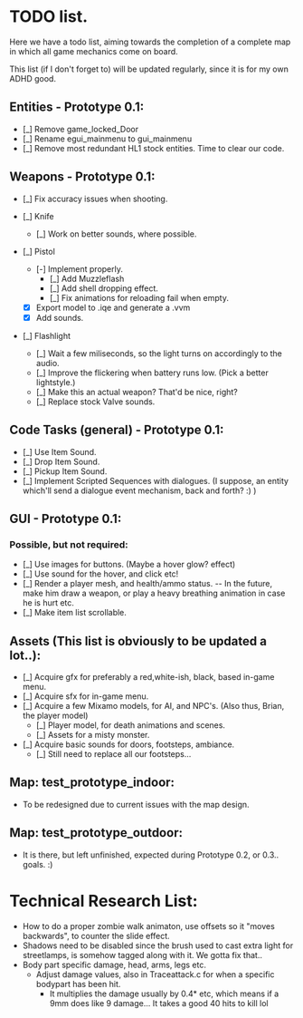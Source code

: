 # TODO list.
Here we have a todo list, aiming towards the completion of a complete map
in which all game mechanics come on board.

This list (if I don't forget to) will be updated regularly, since it is for
my own ADHD good.

## Entities - Prototype 0.1:
- [_] Remove game_locked_Door
- [_] Rename egui_mainmenu to gui_mainmenu
- [_] Remove most redundant HL1 stock entities. Time to clear our code.

## Weapons - Prototype 0.1:
- [_] Fix accuracy issues when shooting.
- [_] Knife
  - [_] Work on better sounds, where possible.

- [_] Pistol
  - [-] Implement properly.
    - [_] Add Muzzleflash
    - [_] Add shell dropping effect.
    - [_] Fix animations for reloading fail when empty.
  - [X] Export model to .iqe and generate a .vvm
  - [X] Add sounds.

- [_] Flashlight
  - [_] Wait a few miliseconds, so the light turns on accordingly to the audio.
  - [_] Improve the flickering when battery runs low. (Pick a better lightstyle.)
  - [_] Make this an actual weapon? That'd be nice, right?
  - [_] Replace stock Valve sounds.

## Code Tasks (general) - Prototype 0.1:
- [_] Use Item Sound.
- [_] Drop Item Sound.
- [_] Pickup Item Sound.
- [_] Implement Scripted Sequences with dialogues. (I suppose, an entity which'll send a dialogue event mechanism, back and forth? :) )
## GUI - Prototype 0.1:
### Possible, but not required:
- [_] Use images for buttons. (Maybe a hover glow? effect)
- [_] Use sound for the hover, and click etc!
- [_] Render a player mesh, and health/ammo status.
    -- In the future, make him draw a weapon, or play a heavy breathing animation in case he is hurt etc.
- [_] Make item list scrollable.

## Assets (This list is obviously to be updated a lot..):
- [_] Acquire gfx for preferably a red,white-ish, black, based in-game menu.
- [_] Acquire sfx for in-game menu.
- [_] Acquire a few Mixamo models, for AI, and NPC's. (Also thus, Brian, the player model)
  - [_] Player model, for death animations and scenes.
  - [_] Assets for a misty monster.
- [_] Acquire basic sounds for doors, footsteps, ambiance.
  - [_] Still need to replace all our footsteps...

## Map: test_prototype_indoor:
- To be redesigned due to current issues with the map design.

## Map: test_prototype_outdoor:
- It is there, but left unfinished, expected during Prototype 0.2, or 0.3.. goals. :)

# Technical Research List:
- How to do a proper zombie walk animaton, use offsets so it "moves backwards", to counter the slide effect.
- Shadows need to be disabled since the brush used to cast extra light for streetlamps, is somehow tagged along with it.
  We gotta fix that..
- Body part specific damage, head, arms, legs etc.
  - Adjust damage values, also in Traceattack.c for when a specific bodypart has been hit.
    - It multiplies the damage usually by 0.4* etc, which means if a 9mm does like 9 damage... It takes a good 40 hits to kill lol

